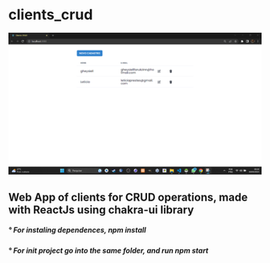 # clients_crud

<div> <img src="https://raw.githubusercontent.com/gheysiell/images/main/clients_crud.png"/> </div>
<div> <h2> Web App of clients for CRUD operations, made with ReactJs using chakra-ui library </h2> </div>
<div> <h5> ° For instaling dependences, npm install </h5> </div>
<div> <h5> ° For init project go into the same folder, and run npm start </h5> </div> 